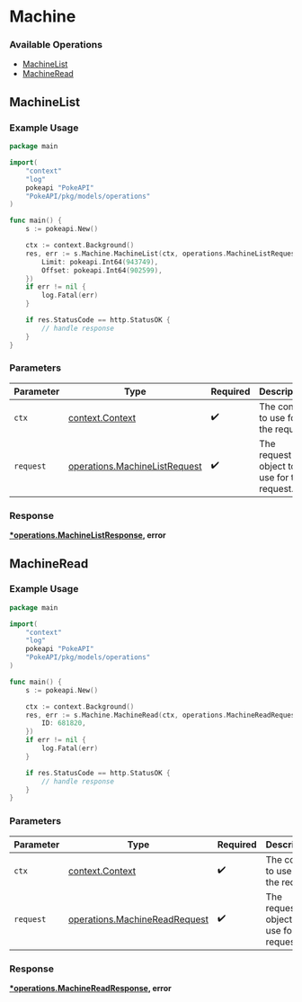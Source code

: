 # Machine

### Available Operations

* [MachineList](#machinelist)
* [MachineRead](#machineread)

## MachineList

### Example Usage

```go
package main

import(
	"context"
	"log"
	pokeapi "PokeAPI"
	"PokeAPI/pkg/models/operations"
)

func main() {
    s := pokeapi.New()

    ctx := context.Background()
    res, err := s.Machine.MachineList(ctx, operations.MachineListRequest{
        Limit: pokeapi.Int64(943749),
        Offset: pokeapi.Int64(902599),
    })
    if err != nil {
        log.Fatal(err)
    }

    if res.StatusCode == http.StatusOK {
        // handle response
    }
}
```

### Parameters

| Parameter                                                                      | Type                                                                           | Required                                                                       | Description                                                                    |
| ------------------------------------------------------------------------------ | ------------------------------------------------------------------------------ | ------------------------------------------------------------------------------ | ------------------------------------------------------------------------------ |
| `ctx`                                                                          | [context.Context](https://pkg.go.dev/context#Context)                          | :heavy_check_mark:                                                             | The context to use for the request.                                            |
| `request`                                                                      | [operations.MachineListRequest](../../models/operations/machinelistrequest.md) | :heavy_check_mark:                                                             | The request object to use for the request.                                     |


### Response

**[*operations.MachineListResponse](../../models/operations/machinelistresponse.md), error**


## MachineRead

### Example Usage

```go
package main

import(
	"context"
	"log"
	pokeapi "PokeAPI"
	"PokeAPI/pkg/models/operations"
)

func main() {
    s := pokeapi.New()

    ctx := context.Background()
    res, err := s.Machine.MachineRead(ctx, operations.MachineReadRequest{
        ID: 681820,
    })
    if err != nil {
        log.Fatal(err)
    }

    if res.StatusCode == http.StatusOK {
        // handle response
    }
}
```

### Parameters

| Parameter                                                                      | Type                                                                           | Required                                                                       | Description                                                                    |
| ------------------------------------------------------------------------------ | ------------------------------------------------------------------------------ | ------------------------------------------------------------------------------ | ------------------------------------------------------------------------------ |
| `ctx`                                                                          | [context.Context](https://pkg.go.dev/context#Context)                          | :heavy_check_mark:                                                             | The context to use for the request.                                            |
| `request`                                                                      | [operations.MachineReadRequest](../../models/operations/machinereadrequest.md) | :heavy_check_mark:                                                             | The request object to use for the request.                                     |


### Response

**[*operations.MachineReadResponse](../../models/operations/machinereadresponse.md), error**

